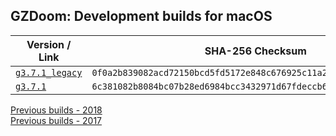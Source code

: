 ## GZDoom: Development builds for macOS

|Version / Link|SHA-256 Checksum|
|---|---|
|[`g3.7.1_legacy`](https://github.com/alexey-lysiuk/gzdoom-macos-devbuilds/releases/download/g3.7.1_legacy/gzdoom-g3.7.1_legacy.dmg)|`0f0a2b839082acd72150bcd5fd5172e848c676925c11a24181af7c9c87fc80a8`|
|[`g3.7.1`](https://github.com/alexey-lysiuk/gzdoom-macos-devbuilds/releases/download/g3.7.1/gzdoom-g3.7.1.dmg)|`6c381082b8084bc07b28ed6984bcc3432971d67fdeccb61f3ebbb23098bb0132`|

[Previous builds - 2018](https://github.com/alexey-lysiuk/gzdoom-macos-devbuilds-2018)  
[Previous builds - 2017](https://github.com/alexey-lysiuk/gzdoom-macos-devbuilds-2017)
